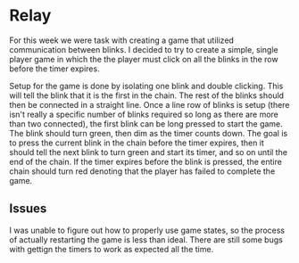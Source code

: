 # Relay
For this week we were task with creating a game that utilized communication between blinks. I decided to try to create a simple, single player game in which the the player must click on all the blinks in the row before the timer expires. 

Setup for the game is done by isolating one blink and double clicking. This will tell the blink that it is the first in the chain. The rest of the blinks should then be connected in a straight line. Once a line row of blinks is setup (there isn't really a specific number of blinks required so long as there are more than two connected), the first blink can be long pressed to start the game. The blink should turn green, then dim as the timer counts down. The goal is to press the current blink in the chain before the timer expires, then it should tell the next blink to turn green and start its timer, and so on until the end of the chain. If the timer expires before the blink is pressed, the entire chain should turn red denoting that the player has failed to complete the game.

## Issues
I was unable to figure out how to properly use game states, so the process of actually restarting the game is less than ideal. There are still some bugs with gettign the timers to work as expected all the time.